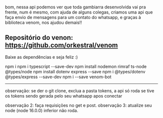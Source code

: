 bom, nessa api podemos ver que toda gambiarra desenvolvida vai pra frente, num é mesmo, com ajuda de alguns colegas,
criamos uma api que faça envio de mensagens para um contato do whatsapp, e graças à biblioteca venom, nos ajudou demais!!

**Repositório do venon: https://github.com/orkestral/venom**
-----------------------------------------------------------------------------
Baixe as dependências e seja feliz :)

npm i
npm i typescript --save-dev
npm install nodemon rimraf ts-node @types/node
npm install dotenv express --save
npm i @types/dotenv @types/express --save-dev
npm i --save venom-bot

---------------------------------------------------------------------------------
observação: se der o git clone, exclua a pasta tokens, a api só roda se tive os tokens sendo gerada pelo seu whatsapp apos conectar

observação 2: faça requisições no get e post.
observação 3: atualize seu node (node 16.0.0) inferior não roda.
